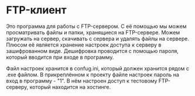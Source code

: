 # FTP-клиент
Это программа для работы с FTP-сервером. С её помощью мы можем просматривать файлы и папки, хранящиеся на FTP-сервере. 
Можем загружать на сервер, скачивать с сервера и удалять файлы на сервере.
Плюсом её является хранение настроек доступа к серверу в зашифрованном виде. Дешифровка проводится с помощью пароля, который вводится при входе в программу.

Файл настроек хранится в confug.ini, который должен хранится рядом с .exe файлом. В прикреплённом к проекту файле настроек пароль на вход в программу - "1". В нём настроен доступ к тестовому FTP-серверу, который находится на хостинге.
